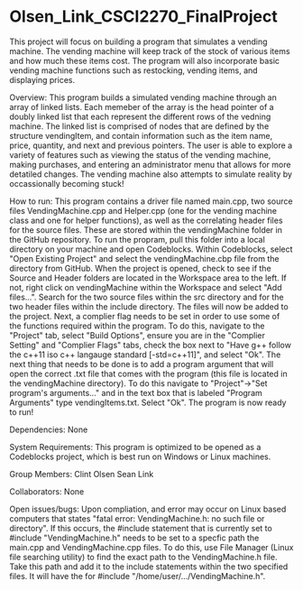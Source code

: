 # Olsen_Link_CSCI2270_FinalProject
This project will focus on building a program that simulates a vending machine.
The vending machine will keep track of the stock of various items and how much these items cost.
The program will also incorporate basic vending machine functions such as restocking, vending items, and displaying prices. 

Overview:
This program builds a simulated vending machine through an array of linked lists. Each memeber of the array is the head pointer of a doubly linked list that each represent the different rows of the vedning machine. The linked list is comprised of nodes that are defined by the structure vendingItem, and contain information such as the item name, price, quantity, and next and previous pointers. The user is able to explore a variety of features such as viewing the status of the vending machine, making purchases, and entering an administrator menu that allows for more detatiled changes. The vending machine also attempts to simulate reality by occassionally becoming stuck!

How to run:
This program contains a driver file named main.cpp, two source files VendingMachine.cpp and Helper.cpp (one for the vending machine class and one for helper functions), as well as the correlating header files for the source files. These are stored within the vendingMachine folder in the GitHub repository. To run the propram, pull this folder into a local directory on your machine and open Codeblocks. Within Codeblocks, select "Open Existing Project" and select the vendingMachine.cbp file from the directory from GitHub. When the project is opened, check to see if the Source and Header folders are located in the Workspace area to the left. If not, right click on vendingMachine within the Workspace and select "Add files...". Search for the two source files within the src directory and for the two header files within the include directory. The files will now be added to the project. Next, a complier flag needs to be set in order to use some of the functions required within the program. To do this, navigate to the "Project" tab, select "Build Options", ensure you are in the "Complier Setting" and "Complier Flags" tabs, check the box next to "Have g++ follow the c++11 iso c++ langauge standard [-std=c++11]", and select "Ok". The next thing that needs to be done is to add a program argument that will open the correct .txt file that comes with the program (this file is located in the vendingMachine directory). To do this navigate to "Project"->"Set program's arguments..." and in the text box that is labeled "Program Arguments" type vendingItems.txt. Select "Ok". The program is now ready to run!

Dependencies:
None

System Requirements:
This program is optimized to be opened as a Codeblocks project, which is best run on Windows or Linux machines.

Group Members:
Clint Olsen
Sean Link

Collaborators:
None

Open issues/bugs:
Upon compliation, and error may occur on Linux based computers that states "fatal error: VendingMachine.h: no such file or directory". If this occurs, the #include statement that is currently set to #include "VendingMachine.h" needs to be set to a specfic path the main.cpp and VendingMachine.cpp files. To do this, use File Manager (Linux file searching utility) to find the exact path to the VendingMachine.h file. Take this path and add it to the include statements within the two specified files. It will have the for #include "/home/user/.../VendingMachine.h".

